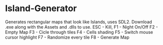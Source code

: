 # Island-Generator
Generates rectangular maps that look like Islands, uses SDL2.
Download .exe along with the Assets and .dlls to use.
ESC - Kill,
F1 - Night On/Off
F2 - Empty Map
F3 - Cicle through tiles
F4 - Cells shading
F5 - Switch mouse cursor highlight
F7 - Randomize every tile
F8 - Generate Map


